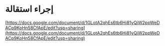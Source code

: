 # إجراء استقالة



[https://docs.google.com/document/d/1GLotA2qhEs6tb6Hi81yQiW2ppWeDACp9KoHn58CfApE/edit?usp=sharing](https://docs.google.com/document/d/1GLotA2qhEs6tb6Hi81yQiW2ppWeDACp9KoHn58CfApE/edit?usp=sharing)
